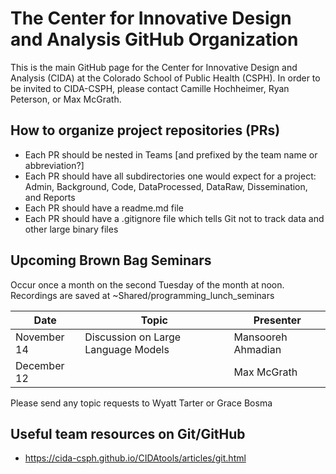 # The Center for Innovative Design and Analysis GitHub Organization

This is the main GitHub page for the Center for Innovative Design and Analysis (CIDA) at the Colorado School of Public Health (CSPH). 
In order to be invited to CIDA-CSPH, please contact Camille Hochheimer, Ryan Peterson, or Max McGrath.

## How to organize project repositories (PRs)

- Each PR should be nested in Teams [and prefixed by the team name or abbreviation?]
- Each PR should have all subdirectories one would expect for a project: Admin, Background, Code, DataProcessed, DataRaw, Dissemination, and Reports
- Each PR should have a readme.md file
- Each PR should have a .gitignore file which tells Git not to track data and other large binary files

## Upcoming Brown Bag Seminars
Occur once a month on the second Tuesday of the month at noon. Recordings are saved at ~Shared/programming_lunch_seminars
  

Date | Topic | Presenter
----| --- | --- 
November 14 | Discussion on Large Language Models | Mansooreh Ahmadian
December 12 | | Max McGrath

Please send any topic requests to Wyatt Tarter or Grace Bosma

## Useful team resources on Git/GitHub
- https://cida-csph.github.io/CIDAtools/articles/git.html 

